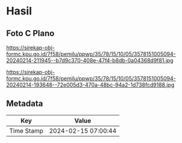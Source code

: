 # Hasil

## Foto C Plano

https://sirekap-obj-formc.kpu.go.id/7f58/pemilu/ppwp/35/78/15/10/05/3578151005094-20240214-211945--b7d9c370-408e-47f4-b8db-0a04368d9f81.jpg

https://sirekap-obj-formc.kpu.go.id/7f58/pemilu/ppwp/35/78/15/10/05/3578151005094-20240214-193648--72e005d3-470a-48bc-94a2-1d738fcd9188.jpg


## Metadata

| Key        | Value               |
| ---------- | ------------------- |
| Time Stamp | 2024-02-15 07:00:44 |



